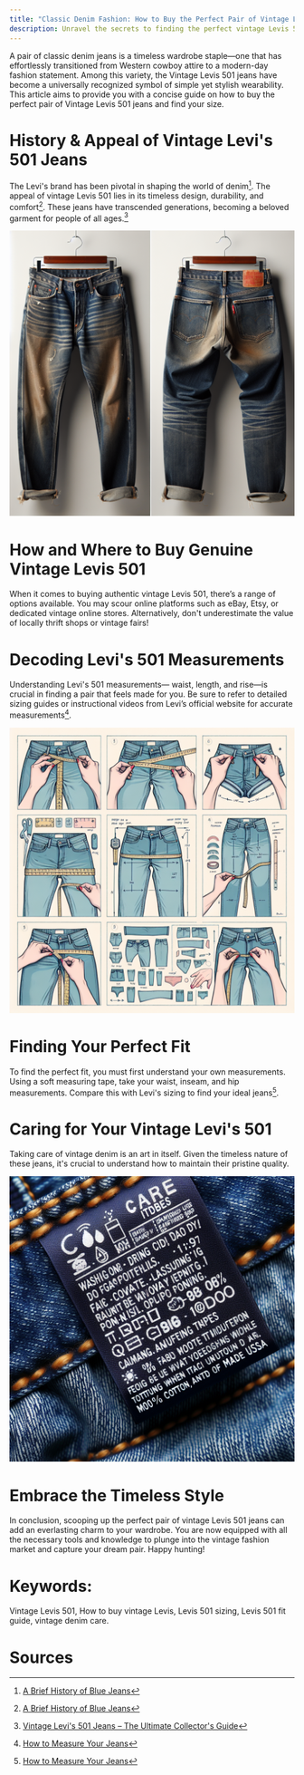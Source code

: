 ```yaml
---
title: "Classic Denim Fashion: How to Buy the Perfect Pair of Vintage Levis 501 Jeans & Find Your Size"
description: Unravel the secrets to finding the perfect vintage Levis 501 jeans. Learn about fit, sizing, and proper care for your classic denim!
---
```


A pair of classic denim jeans is a timeless wardrobe staple—one that has effortlessly transitioned from Western cowboy attire to a modern-day fashion statement. Among this variety, the Vintage Levis 501 jeans have become a universally recognized symbol of simple yet stylish wearability. This article aims to provide you with a concise guide on how to buy the perfect pair of Vintage Levis 501 jeans and find your size.

# History & Appeal of Vintage Levi's 501 Jeans

The Levi's brand has been pivotal in shaping the world of denim[^1^]. The appeal of vintage Levis 501 lies in its timeless design, durability, and comfort[^1^]. These jeans have transcended generations, becoming a beloved garment for people of all ages.[^3^]

![Image of Levis 501 jeans](./image1.jpg)

# How and Where to Buy Genuine Vintage Levis 501

When it comes to buying authentic vintage Levis 501, there’s a range of options available. You may scour online platforms such as eBay, Etsy, or dedicated vintage online stores. Alternatively, don't underestimate the value of locally thrift shops or vintage fairs!

# Decoding Levi's 501 Measurements

Understanding Levi's 501 measurements— waist, length, and rise—is crucial in finding a pair that feels made for you. Be sure to refer to detailed sizing guides or instructional videos from Levi’s official website for accurate measurements[^2^].

![Step-by-step video guide showing how to take accurate jean measurements.](./image2.jpg)

# Finding Your Perfect Fit

To find the perfect fit, you must first understand your own measurements. Using a soft measuring tape, take your waist, inseam, and hip measurements. Compare this with Levi's sizing to find your ideal jeans[^2^].

# Caring for Your Vintage Levi's 501

Taking care of vintage denim is an art in itself. Given the timeless nature of these jeans, it's crucial to understand how to maintain their pristine quality.

![Close-up shot of Levis 501 care label instructions.](./image3.jpg)

# Embrace the Timeless Style

In conclusion, scooping up the perfect pair of vintage Levis 501 jeans can add an everlasting charm to your wardrobe. You are now equipped with all the necessary tools and knowledge to plunge into the vintage fashion market and capture your dream pair. Happy hunting!

# Keywords: 

Vintage Levis 501, How to buy vintage Levis, Levis 501 sizing, Levis 501 fit guide, vintage denim care.

# Sources

[^1^]: [A Brief History of Blue Jeans](https://www.levistrauss.com/2015/05/01/a-brief-history-of-blue-jeans)
[^2^]: [How to Measure Your Jeans](https://www.levi.co.za/how-to-measure-your-jeans)
[^3^]: [Vintage Levi's 501 Jeans – The Ultimate Collector's Guide](https://www.highsnobiety.com/2017/06/06/vintage-levis-501-jeans-guide)